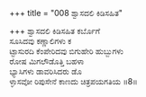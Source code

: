 +++
title = "008 ಶ್ವಾಸದಲಿ ಕಿಡಿಸಹಿತ"

+++
ಶ್ವಾಸದಲಿ ಕಿಡಿಸಹಿತ ಕರ್ಬೊಗೆ   
ಸೂಸಿದವು ಕಣ್ಣಾಲಿಗಳು ಕ  
ಟ್ಟಾಸುರದಿ ಕೆಂಪೇರಿದವು ಬಿಗುಹೇರಿ ಹುಬ್ಬುಗಳು  
ರೋಷ ಮಿಗಲೌಡೊತ್ತಿ ಬಹಳಾ  
ಭ್ಯಾಸಿಗಳು ಡಾವರಿಸಿದರು ಡೊ  
ಳ್ಳಾಸವೋ ರಿಪುಸೇನೆ ಕಾಣದು ಚಿತ್ರಪಯಗತಿಯ     ॥8॥